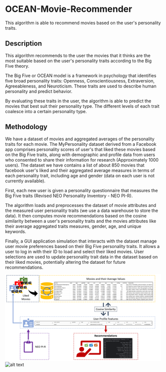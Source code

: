# OCEAN-Movie-Recommender
This algorithm is able to recommend movies based on the user's personality traits.
   
## Description
This algorithm recommends to the user the movies that it thinks are the most suitable based on the user's personality traits according to the Big Five theory.   
   
The Big Five or OCEAN model is a framework in psychology that identifies five broad personality traits: Openness, Conscientiousness, Extraversion, Agreeableness, and Neuroticism. These traits are used to describe human personality and predict behavior.
   
By evaluating these traits in the user, the algorithm is able to predict the movies that best suit their personality type. The different levels of each trait coalesce into a certain personality type.
   
## Methodology
We have a dataset of movies and aggregated averages of the personality traits for each movie. The MyPersonality dataset derived from a Facebook app comprises personality scores of user's that liked these movies based on the Big Five traits, along with demographic and profile data from users who consented to share their information for research (Approximately 1000 users). The dataset we have contains a list of about 850 movies that facebook user's liked and their aggregated average measures in terms of each personality trait, including age and gender (data on each user is not currently available).
    
First, each new user is given a personality questionnaire that measures the Big Five traits (Revised NEO Personality Inventory - NEO PI-R).     
     
The algorithm loads and preprocesses the dataset of movie attributes and the measured user personality traits (we use a data warehouse to store the data). It then computes movie recommendations based on the cosine similarity between a user's personality traits and the movies attributes like their average aggregated traits measures, gender, age, and unique keywords.
   
Finally, a GUI application simulation that interacts with the dataset manage user movie preferences based on their Big Five personality traits. It allows a user to log in with their ID to load and select their liked movies. User selections are used to update personality trait data in the dataset based on their liked movies, potentially altering the dataset for future recommendations.

<img src="Diagrams/diagram1.png" width="600" alt="alt text">
<img src="Diagrams/diagram1.png2.png" width="600" alt="alt text">




